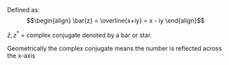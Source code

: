 Defined as: $$\begin{align} \bar{z} = \overline{x+iy} = x - iy \end{align}$$

$\bar{z}, z^*$ = complex conjugate denoted by a bar or star. 

Geometrically the complex conjugate means the number is reflected across the x-axis
